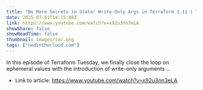 ```yaml
---
title: "No More Secrets in State! Write-Only Args in Terraform 1.11 | Terraform Tuesday"
date: 2025-07-01T14:15:08Z
link: https://www.youtube.com/watch?v=x92u3nn3eLA
showShare: false
showReadTime: false
thumbnail: images/iac.png
tags: ["nedinthecloud.com"]
---
```

In this episode of Terraform Tuesday, we finally close the loop on ephemeral values with the introduction of write-only arguments ...

- Link to article: https://www.youtube.com/watch?v=x92u3nn3eLA